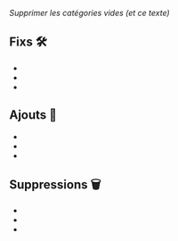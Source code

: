 *Supprimer les catégories vides (et ce texte)*
## Fixs 🛠️

  - 
  -
  -

## Ajouts 🌱

  - 
  -
  -

## Suppressions 🗑️

  - 
  -
  -